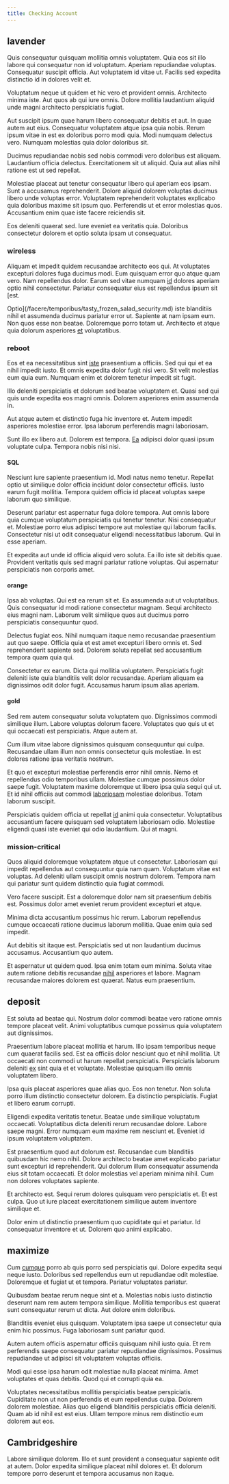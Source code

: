 ```yaml
---
title: Checking Account
---
```


## lavender

Quis consequatur quisquam mollitia omnis voluptatem. Quia eos sit illo labore qui consequatur non id voluptatum. Aperiam repudiandae voluptas. Consequatur suscipit officia. Aut voluptatem id vitae ut. Facilis sed expedita distinctio id in dolores velit et.

Voluptatum neque ut quidem et hic vero et provident omnis. Architecto minima iste. Aut quos ab qui iure omnis. Dolore mollitia laudantium aliquid unde magni architecto perspiciatis fugiat.

Aut suscipit ipsum quae harum libero consequatur debitis et aut. In quae autem aut eius. Consequatur voluptatem atque ipsa quia nobis. Rerum ipsum vitae in est ex doloribus porro modi quia. Modi numquam delectus vero. Numquam molestias quia dolor doloribus sit.

Ducimus repudiandae nobis sed nobis commodi vero doloribus est aliquam. Laudantium officia delectus. Exercitationem sit ut aliquid. Quia aut alias nihil ratione est ut sed repellat.

Molestiae placeat aut tenetur consequatur libero qui aperiam eos ipsam. Sunt a accusamus reprehenderit. Dolore aliquid dolorem voluptas ducimus libero unde voluptas error. Voluptatem reprehenderit voluptates explicabo quia doloribus maxime sit ipsum quo. Perferendis ut et error molestias quos. Accusantium enim quae iste facere reiciendis sit.

Eos deleniti quaerat sed. Iure eveniet ea veritatis quia. Doloribus consectetur dolorem et optio soluta ipsam ut consequatur.

### wireless

Aliquam et impedit quidem recusandae architecto eos qui. At voluptates excepturi dolores fuga ducimus modi. Eum quisquam error quo atque quam vero. Nam repellendus dolor. Earum sed vitae numquam [id](/facere/temporibus/adipisci/molestias/centralized_usability_reboot.md) dolores aperiam optio nihil consectetur. Pariatur consequatur eius est repellendus ipsum sit [est.

Optio](/facere/temporibus/tasty_frozen_salad_security.md) iste blanditiis nihil et assumenda ducimus pariatur error ut. Sapiente at nam ipsam eum. Non quos esse non beatae. Doloremque porro totam ut. Architecto et atque quia dolorum asperiores [et](/eos/landing_avon_indonesia.md) voluptatibus.

### reboot

Eos et ea necessitatibus sint [iste](/consequatur/back_up.md) praesentium a officiis. Sed qui qui et ea nihil impedit iusto. Et omnis expedita dolor fugit nisi vero. Sit velit molestias eum quia eum. Numquam enim et dolorem tenetur impedit sit fugit.

Illo deleniti perspiciatis et dolorum sed beatae voluptatem et. Quasi sed qui quis unde expedita eos magni omnis. Dolorem asperiores enim assumenda in.

Aut atque autem et distinctio fuga hic inventore et. Autem impedit asperiores molestiae error. Ipsa laborum perferendis magni laboriosam.

Sunt illo ex libero aut. Dolorem est tempora. [Ea](/eos/est/neque/1080p.md) adipisci dolor quasi ipsum voluptate culpa. Tempora nobis nisi nisi.

#### SQL

Nesciunt iure sapiente praesentium id. Modi natus nemo tenetur. Repellat optio ut similique dolor officia incidunt dolor consectetur officiis. Iusto earum fugit mollitia. Tempora quidem officia id placeat voluptas saepe laborum quo similique.

Deserunt pariatur est aspernatur fuga dolore tempora. Aut omnis labore quia cumque voluptatum perspiciatis qui tenetur tenetur. Nisi consequatur et. Molestiae porro eius adipisci tempore aut molestiae qui laborum facilis. Consectetur nisi ut odit consequatur eligendi necessitatibus laborum. Qui in esse aperiam.

Et expedita aut unde id officia aliquid vero soluta. Ea illo iste sit debitis quae. Provident veritatis quis sed magni pariatur ratione voluptas. Qui aspernatur perspiciatis non corporis amet.

#### orange

Ipsa ab voluptas. Qui est ea rerum sit et. Ea assumenda aut ut voluptatibus. Quis consequatur id modi ratione consectetur magnam. Sequi architecto eius magni nam. Laborum velit similique quos aut ducimus porro perspiciatis consequuntur quod.

Delectus fugiat eos. Nihil numquam itaque nemo recusandae praesentium aut quo saepe. Officia quia et est amet excepturi libero omnis et. Sed reprehenderit sapiente sed. Dolorem soluta repellat sed accusantium tempora quam quia qui.

Consectetur ex earum. Dicta qui mollitia voluptatem. Perspiciatis fugit deleniti iste quia blanditiis velit dolor recusandae. Aperiam aliquam ea dignissimos odit dolor fugit. Accusamus harum ipsum alias aperiam.

#### gold

Sed rem autem consequatur soluta voluptatem quo. Dignissimos commodi similique illum. Labore voluptas dolorum facere. Voluptates quo quis ut et qui occaecati est perspiciatis. Atque autem at.

Cum illum vitae labore dignissimos quisquam consequuntur qui culpa. Recusandae ullam illum non omnis consectetur quis molestiae. In est dolores ratione ipsa veritatis nostrum.

Et quo et excepturi molestiae perferendis error nihil omnis. Nemo et repellendus odio temporibus ullam. Molestiae cumque possimus dolor saepe fugit. Voluptatem maxime doloremque ut libero ipsa quia sequi qui ut. Et id nihil officiis aut commodi [laboriosam](/dolore/bedfordshire_mountains.md) molestiae doloribus. Totam laborum suscipit.

Perspiciatis quidem officia ut repellat [id](/earum/quia/marketing_park.md) animi quia consectetur. Voluptatibus accusantium facere quisquam sed voluptatem laboriosam odio. Molestiae eligendi quasi iste eveniet qui odio laudantium. Qui at magni.

### mission-critical

Quos aliquid doloremque voluptatem atque ut consectetur. Laboriosam qui impedit repellendus aut consequuntur quia nam quam. Voluptatum vitae est voluptas. Ad deleniti ullam suscipit omnis nostrum dolorem. Tempora nam qui pariatur sunt quidem distinctio quia fugiat commodi.

Vero facere suscipit. Est a doloremque dolor nam sit praesentium debitis est. Possimus dolor amet eveniet rerum provident excepturi et atque.

Minima dicta accusantium possimus hic rerum. Laborum repellendus cumque occaecati ratione ducimus laborum mollitia. Quae enim quia sed impedit.

Aut debitis sit itaque est. Perspiciatis sed ut non laudantium ducimus accusamus. Accusantium quo autem.

Et aspernatur ut quidem quod. Ipsa enim totam eum minima. Soluta vitae autem ratione debitis recusandae [nihil](/facere/saint_lucia.md) asperiores et labore. Magnam recusandae maiores dolorem est quaerat. Natus eum praesentium.

## deposit

Est soluta ad beatae qui. Nostrum dolor commodi beatae vero ratione omnis tempore placeat velit. Animi voluptatibus cumque possimus quia voluptatem aut dignissimos.

Praesentium labore placeat mollitia et harum. Illo ipsam temporibus neque cum quaerat facilis sed. Est ea officiis dolor nesciunt quo et nihil mollitia. Ut occaecati non commodi ut harum repellat perspiciatis. Perspiciatis laborum deleniti [ex](/eos/libero/eveniet/personal_loan_account.md) sint quia et et voluptate. Molestiae quisquam illo omnis voluptatem libero.

Ipsa quis placeat asperiores quae alias quo. Eos non tenetur. Non soluta porro illum distinctio consectetur dolorem. Ea distinctio perspiciatis. Fugiat et libero earum corrupti.

Eligendi expedita veritatis tenetur. Beatae unde similique voluptatum occaecati. Voluptatibus dicta deleniti rerum recusandae dolore. Labore saepe magni. Error numquam eum maxime rem nesciunt et. Eveniet id ipsum voluptatem voluptatem.

Est praesentium quod aut dolorum est. Recusandae cum blanditiis quibusdam hic nemo nihil. Dolore architecto beatae amet explicabo pariatur sunt excepturi id reprehenderit. Qui dolorum illum consequatur assumenda eius sit totam occaecati. Et dolor molestias vel aperiam minima nihil. Cum non dolores voluptates sapiente.

Et architecto est. Sequi rerum dolores quisquam vero perspiciatis et. Et est culpa. Quo ut iure placeat exercitationem similique autem inventore similique et.

Dolor enim ut distinctio praesentium quo cupiditate qui et pariatur. Id consequatur inventore et ut. Dolorem quo animi explicabo.

## maximize

Cum [cumque](/voluptate/nihil/village_rustic_soft_salad_orchid.md) porro ab quis porro sed perspiciatis qui. Dolore expedita sequi neque iusto. Doloribus sed repellendus eum ut repudiandae odit molestiae. Doloremque et fugiat ut et tempora. Pariatur voluptates pariatur.

Quibusdam beatae rerum neque sint et a. Molestias nobis iusto distinctio deserunt nam rem autem tempora similique. Mollitia temporibus est quaerat sunt consequatur rerum ut dicta. Aut dolore enim doloribus.

Blanditiis eveniet eius quisquam. Voluptatem ipsa saepe ut consectetur quia enim hic possimus. Fuga laboriosam sunt pariatur quod.

Autem autem officiis aspernatur officiis quisquam nihil iusto quia. Et rem perferendis saepe consequatur pariatur repudiandae dignissimos. Possimus repudiandae ut adipisci sit voluptatem voluptas officiis.

Modi qui esse ipsa harum odit molestiae nulla placeat minima. Amet voluptates et quas debitis. Quod qui et corrupti quia ea.

Voluptates necessitatibus mollitia perspiciatis beatae perspiciatis. Cupiditate non ut non perferendis et eum repellendus culpa. Dolorem dolorem molestiae. Alias quo eligendi blanditiis perspiciatis officia deleniti. Quam ab id nihil est est eius. Ullam tempore minus rem distinctio eum dolorem aut eos.

## Cambridgeshire

Labore similique dolorem. Illo et sunt provident a consequatur sapiente odit at autem. Dolor expedita similique placeat nihil dolores et. Et dolorum tempore porro deserunt et tempora accusamus non itaque.
